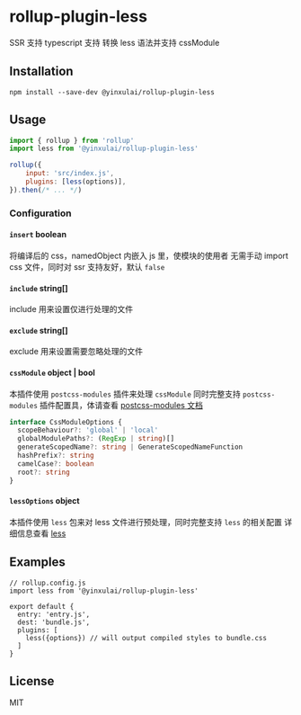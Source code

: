 # rollup-plugin-less

SSR 支持 
typescript 支持
转换 less 语法并支持 cssModule

## Installation

```
npm install --save-dev @yinxulai/rollup-plugin-less
```

## Usage

```js
import { rollup } from 'rollup'
import less from '@yinxulai/rollup-plugin-less'

rollup({
    input: 'src/index.js',
    plugins: [less(options)],
}).then(/* ... */)
```

### Configuration

#### `insert` boolean 

将编译后的 css，namedObject 内嵌入 js 里，使模块的使用者
无需手动 import css 文件，同时对 ssr 支持友好，默认 `false`

#### `include` string[]

 include 用来设置仅进行处理的文件

#### `exclude` string[]

 exclude 用来设置需要忽略处理的文件

#### `cssModule` object | bool

 本插件使用 `postcss-modules` 插件来处理 `cssModule`
 同时完整支持 `postcss-modules` 插件配置具，体请查看
 [postcss-modules 文档](https://github.com/css-modules/postcss-modules)

```ts
interface CssModuleOptions {
  scopeBehaviour?: 'global' | 'local'
  globalModulePaths?: (RegExp | string)[]
  generateScopedName?: string | GenerateScopedNameFunction
  hashPrefix?: string
  camelCase?: boolean
  root?: string
}
```

#### `lessOptions` object
 本插件使用 `less` 包来对 less 文件进行预处理，同时完整支持 `less` 的相关配置
 详细信息查看 [less](https://github.com/less/less-docs/blob/master/content/usage/less-options.md)

## Examples

```
// rollup.config.js
import less from '@yinxulai/rollup-plugin-less'

export default {
  entry: 'entry.js',
  dest: 'bundle.js',
  plugins: [
    less({options}) // will output compiled styles to bundle.css
  ]
}
```

## License

MIT
